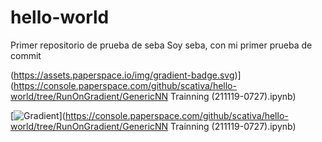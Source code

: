 # hello-world
Primer repositorio de prueba de seba
Soy seba, con mi primer prueba de commit

(https://assets.paperspace.io/img/gradient-badge.svg)](https://console.paperspace.com/github/scativa/hello-world/tree/RunOnGradient/GenericNN Trainning (211119-0727).ipynb)



[![Gradient](https://assets.paperspace.io/img/gradient-badge.svg)](https://console.paperspace.com/github/scativa/hello-world/tree/RunOnGradient/GenericNN Trainning (211119-0727).ipynb)
